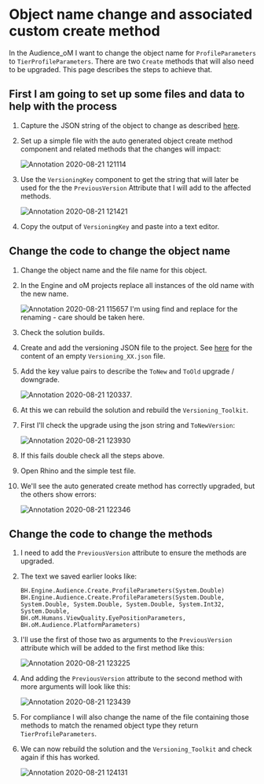 # Object name change and associated custom create method
In the Audience_oM I want to change the object name for `ProfileParameters` to `TierProfileParameters`. There are two `Create` methods that will also need to be upgraded. This page describes the steps to achieve that.
## First I am going to set up some files and data to help with the process
1. Capture the JSON string of the object to change as described [here](https://github.com/BHoM/documentation/wiki/How-to-check-your-versioned-changes-are-working-%3F).
1. Set up a simple file with the auto generated object create method component and related methods that the changes will impact:

    ![Annotation 2020-08-21 121114](https://user-images.githubusercontent.com/6618854/90884388-8a721f80-e3a7-11ea-9df9-0e3c33255643.jpg)
1. Use the `VersioningKey` component to get the string that will later be used for the the `PreviousVersion` Attribute that I will add to the affected methods.

    ![Annotation 2020-08-21 121421](https://user-images.githubusercontent.com/6618854/90884538-db821380-e3a7-11ea-9477-2b89860a3123.jpg)
1. Copy the output of `VersioningKey` and paste into a text editor.
## Change the code to change the object name
1. Change the object name and the file name for this object.
1. In the Engine and oM projects replace all instances of the old name with the new name.

    ![Annotation 2020-08-21 115657](https://user-images.githubusercontent.com/6618854/90883301-73cac900-e3a5-11ea-9c3c-b41faa674f8b.jpg)
    I'm using find and replace for the renaming - care should be taken here.

1. Check the solution builds.
1. Create and add the versioning JSON file to the project. See [here](#decentralisation-of-the-upgrade-information) for the content of an empty `Versioning_XX.json` file.
1. Add the key value pairs to describe the `ToNew` and `ToOld` upgrade / downgrade.

    ![Annotation 2020-08-21 120337](https://user-images.githubusercontent.com/6618854/90884688-1dab5500-e3a8-11ea-89bf-34efc873407e.jpg).
1. At this we can rebuild the solution and rebuild the `Versioning_Toolkit`.
1. First I'll check the upgrade using the json string and `ToNewVersion`:

    ![Annotation 2020-08-21 123930](https://user-images.githubusercontent.com/6618854/90887011-74fef480-e3ab-11ea-842c-266c57dd1b69.jpg)
1. If this fails double check all the steps above.
1. Open Rhino and the simple test file.
1. We'll see the auto generated create method has correctly upgraded, but the others show errors:

    ![Annotation 2020-08-21 122346](https://user-images.githubusercontent.com/6618854/90885312-3f590c00-e3a9-11ea-9eaa-b2e4ba75d50d.jpg)
    
## Change the code to change the methods
1. I need to add the `PreviousVersion` attribute to ensure the methods are upgraded.
1. The text we saved earlier looks like:
    ```
    BH.Engine.Audience.Create.ProfileParameters(System.Double)
    BH.Engine.Audience.Create.ProfileParameters(System.Double, System.Double, System.Double, System.Double, System.Int32, System.Double, 
    BH.oM.Humans.ViewQuality.EyePositionParameters, BH.oM.Audience.PlatformParameters)
    ```
1. I'll use the first of those two as arguments to the `PreviousVersion` attribute which will be added to the first method like this:

    ![Annotation 2020-08-21 123225](https://user-images.githubusercontent.com/6618854/90886493-65cb7700-e3aa-11ea-90e5-d4a1e53bd35a.jpg)
1. And adding the `PreviousVersion` attribute to the second method with more arguments will look like this:

    ![Annotation 2020-08-21 123439](https://user-images.githubusercontent.com/6618854/90886646-b2af4d80-e3aa-11ea-8402-d19007b94e96.jpg)

1. For compliance I will also change the name of the file containing those methods to match the renamed object type they return `TierProfileParameters`.
1. We can now rebuild the solution and the `Versioning_Toolkit` and check again if this has worked.

    ![Annotation 2020-08-21 124131](https://user-images.githubusercontent.com/6618854/90887107-aa0b4700-e3ab-11ea-971b-2577860df16b.jpg)

